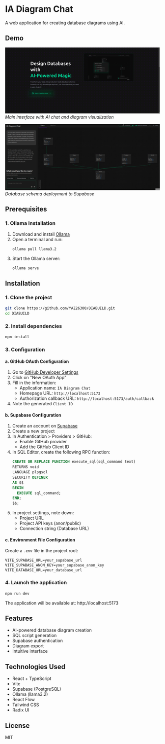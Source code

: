 # IA Diagram Chat

A web application for creating database diagrams using AI.

## Demo

![Demo Interface](Demo1.png)
*Main interface with AI chat and diagram visualization*

![Database Deployment](Demo2.png)
*Database schema deployment to Supabase*

## Prerequisites

### 1. Ollama Installation
1. Download and install [Ollama](https://ollama.ai)
2. Open a terminal and run:
   ```bash
   ollama pull llama3.2
   ```
3. Start the Ollama server:
   ```bash
   ollama serve
   ```

## Installation

### 1. Clone the project
```bash
git clone https://github.com/YAZ26300/DIABUILD.git
cd DIABUILD
```

### 2. Install dependencies
```bash
npm install
```

### 3. Configuration

#### a. GitHub OAuth Configuration
1. Go to [GitHub Developer Settings](https://github.com/settings/developers)
2. Click on "New OAuth App"
3. Fill in the information:
   - Application name: `IA Diagram Chat`
   - Homepage URL: `http://localhost:5173`
   - Authorization callback URL: `http://localhost:5173/auth/callback`
4. Note the generated `Client ID`

#### b. Supabase Configuration
1. Create an account on [Supabase](https://supabase.com)
2. Create a new project
3. In Authentication > Providers > GitHub:
   - Enable GitHub provider
   - Add the GitHub Client ID
4. In SQL Editor, create the following RPC function:
   ```sql
   CREATE OR REPLACE FUNCTION execute_sql(sql_command text)
   RETURNS void
   LANGUAGE plpgsql
   SECURITY DEFINER
   AS $$
   BEGIN
     EXECUTE sql_command;
   END;
   $$;
   ```
5. In project settings, note down:
   - Project URL
   - Project API keys (anon/public)
   - Connection string (Database URL)

#### c. Environment File Configuration
Create a `.env` file in the project root:
```env
VITE_SUPABASE_URL=your_supabase_url
VITE_SUPABASE_ANON_KEY=your_supabase_anon_key
VITE_DATABASE_URL=your_database_url
```

### 4. Launch the application
```bash
npm run dev
```

The application will be available at: http://localhost:5173

## Features
- AI-powered database diagram creation
- SQL script generation
- Supabase authentication
- Diagram export
- Intuitive interface

## Technologies Used
- React + TypeScript
- Vite
- Supabase (PostgreSQL)
- Ollama (llama3.2)
- React Flow
- Tailwind CSS
- Radix UI

## License
MIT

